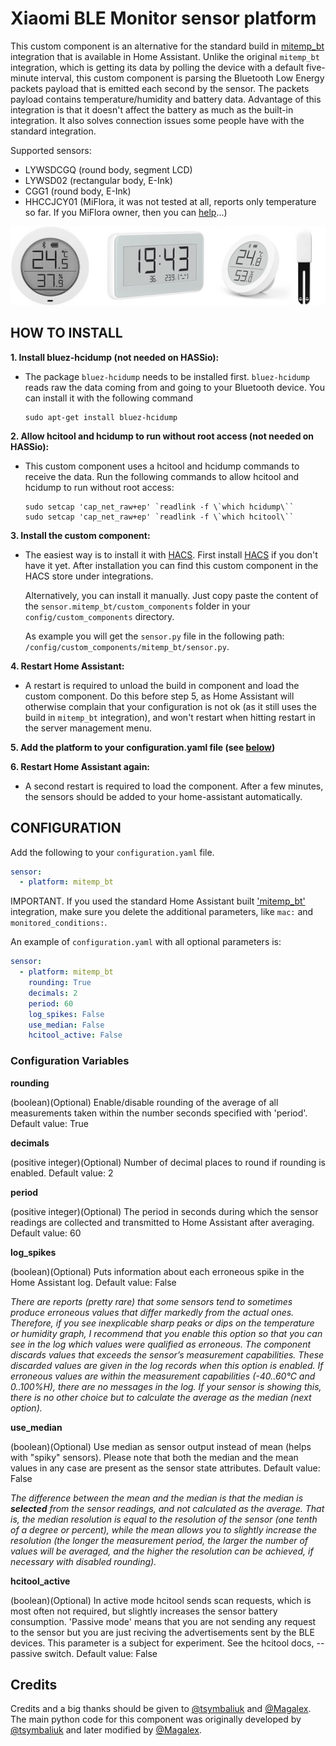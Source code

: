 # Xiaomi BLE Monitor sensor platform
This custom component is an alternative for the standard build in [mitemp_bt](https://www.home-assistant.io/integrations/mitemp_bt/) integration that is available in Home Assistant. Unlike the original `mitemp_bt` integration, which is getting its data by polling the device with a default five-minute interval, this custom component is parsing the Bluetooth Low Energy packets payload that is emitted each second by the sensor. The packets payload contains temperature/humidity and battery data. Advantage of this integration is that it doesn't affect the battery as much as the built-in integration. It also solves connection issues some people have with the standard integration.

Supported sensors:
 - LYWSDCGQ (round body, segment LCD)
 - LYWSD02 (rectangular body, E-Ink)
 - CGG1 (round body, E-Ink)
 - HHCCJCY01 (MiFlora, it was not tested at all, reports only temperature so far.
 If you MiFlora owner, then you can [help](https://github.com/custom-components/sensor.mitemp_bt/issues/7)...)

![supported sensors](/sensors.jpg)

## HOW TO INSTALL
**1. Install bluez-hcidump (not needed on HASSio):**
   - The package `bluez-hcidump` needs to be installed first. `bluez-hcidump` reads raw the data coming from and going to your Bluetooth device. You can install it with the following command
     ```shell
     sudo apt-get install bluez-hcidump
     ```
     
**2. Allow hcitool and hcidump to run without root access (not needed on HASSio):**
   - This custom component uses a hcitool and hcidump commands to receive the data. Run the following commands to allow hcitool and hcidump to run without root access:
     ```shell
     sudo setcap 'cap_net_raw+ep' `readlink -f \`which hcidump\``
     sudo setcap 'cap_net_raw+ep' `readlink -f \`which hcitool\``
     ```
**3. Install the custom component:**
   - The easiest way is to install it with [HACS](https://hacs.netlify.com/). First install [HACS](https://hacs.netlify.com/) if you don't have it yet. After installation you can find this custom component in the HACS store under integrations.
   
     Alternatively, you can install it manually. Just copy paste the content of the `sensor.mitemp_bt/custom_components` folder in your `config/custom_components` directory.
     
     As example you will get the `sensor.py` file in the following path: `/config/custom_components/mitemp_bt/sensor.py`.


**4. Restart Home Assistant:**
   - A restart is required to unload the build in component and load the custom component. Do this before step 5, as Home Assistant will otherwise complain that your configuration is not ok (as it still uses the build in `mitemp_bt` integration), and won't restart when hitting restart in the server management menu.
   
     
**5. Add the platform to your configuration.yaml file (see [below](#CONFIGURATION))**


**6. Restart Home Assistant again:**
   - A second restart is required to load the component. After a few minutes, the sensors should be added to your home-assistant automatically. 


## CONFIGURATION
Add the following to your `configuration.yaml` file.

```yaml
sensor:
  - platform: mitemp_bt
```

IMPORTANT. If you used the standard Home Assistant built ['mitemp_bt'](https://www.home-assistant.io/integrations/mitemp_bt/) integration, make sure you delete the additional parameters, like `mac:` and `monitored_conditions:`.

An example of `configuration.yaml` with all optional parameters is:

```yaml
sensor:
  - platform: mitemp_bt
    rounding: True
    decimals: 2
    period: 60
    log_spikes: False
    use_median: False
    hcitool_active: False
```


### Configuration Variables

**rounding**

  (boolean)(Optional) Enable/disable rounding of the average of all measurements taken within the number seconds specified with 'period'. Default value: True

**decimals**

  (positive integer)(Optional) Number of decimal places to round if rounding is enabled. Default value: 2

**period**

  (positive integer)(Optional) The period in seconds during which the sensor readings are collected and transmitted to Home Assistant after averaging. Default value: 60

**log_spikes**

  (boolean)(Optional) Puts information about each erroneous spike in the Home Assistant log. Default value: False
  
  *There are reports (pretty rare) that some sensors tend to sometimes produce erroneous values that differ markedly from the actual ones. Therefore, if you see inexplicable sharp peaks or dips on the temperature or humidity graph, I recommend that you enable this option so that you can see in the log which values were qualified as erroneous. The component discards values that exceeds the sensor’s measurement capabilities. These discarded values are given in the log records when this option is enabled. If erroneous values are within the measurement capabilities (-40..60°C and 0..100%H), there are no messages in the log. If your sensor is showing this, there is no other choice but to calculate the average as the median (next option).*

**use_median**

  (boolean)(Optional) Use median as sensor output instead of mean (helps with "spiky" sensors). Please note that both the median and the mean values in any case are present as the sensor state attributes. Default value: False
  
  *The difference between the mean and the median is that the median is **selected** from the sensor readings, and not calculated as the average. That is, the median resolution is equal to the resolution of the sensor (one tenth of a degree or percent), while the mean allows you to slightly increase the resolution (the longer the measurement period, the larger the number of values will be averaged, and the higher the resolution can be achieved, if necessary with disabled rounding).*

**hcitool_active**

  (boolean)(Optional) In active mode hcitool sends scan requests, which is most often not required, but slightly increases the sensor battery consumption. 'Passive mode' means that you are not sending any request to the sensor but you are just reciving the advertisements sent by the BLE devices. This parameter is a subject for experiment. See the hcitool docs, --passive switch. Default value: False



## Credits
Credits and a big thanks should be given to [@tsymbaliuk](https://community.home-assistant.io/u/tsymbaliuk) and [@Magalex](https://community.home-assistant.io/u/Magalex). The main python code for this component was originally developed by [@tsymbaliuk](https://community.home-assistant.io/u/tsymbaliuk) and later modified by [@Magalex](https://community.home-assistant.io/u/Magalex).
